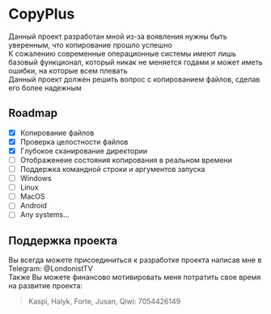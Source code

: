 # CopyPlus

Данный проект разработан мной из-за воявления нужны быть уверенным, что копирование прошло успешно<br/>
К сожалению современные операционные системы имеют лишь базовый функционал, который никак не меняется годами и может иметь ошибки, на которые всем плевать<br/>
Данный проект должен решить вопрос с копированием файлов, сделав его более надежным<br/>

## Roadmap

- [x] Копирование файлов
- [x] Проверка целостности файлов
- [x] Глубокое сканирование директории
- [ ] Отображенеие состояния копирования в реальном времени
- [ ] Поддержка командной строки и аргументов запуска
- [ ] Windows
- [ ] Linux
- [ ] MacOS
- [ ] Android
- [ ] Any systems...

## Поддержка проекта
Вы всегда можете присоединиться к разработке проекта написав мне в Telegram: @LondonistTV<br/>
Также Вы можете финансово мотивировать меня потратить свое время на развитие проекта:<br/>
> Kaspi, Halyk, Forte, Jusan, Qiwi: 7054426149
